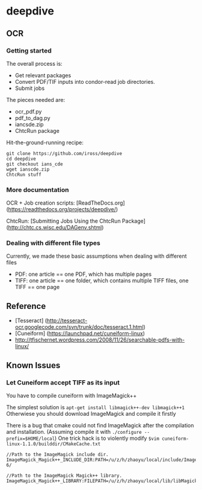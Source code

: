 deepdive
========

OCR
---

### Getting started

The overall process is:
- Get relevant packages
- Convert PDF/TIF inputs into condor-read job directories.
- Submit jobs

The pieces needed are:
- ocr_pdf.py
- pdf_to_dag.py
- iancsde.zip
- ChtcRun package

Hit-the-ground-running recipe:
```
git clone https://github.com/iross/deepdive
cd deepdive
git checkout ians_cde
wget ianscde.zip
ChtcRun stuff
```


### More documentation
OCR + Job creation scripts: [ReadTheDocs.org] (https://readthedocs.org/projects/deepdive/)

ChtcRun: [Submitting Jobs Using the ChtcRun Package] (http://chtc.cs.wisc.edu/DAGenv.shtml)

### Dealing with different file types
Currently, we made these basic assumptions when dealing with different files

* PDF: one article == one PDF, which has multiple pages
* TIFF: one article == one folder, which contains multiple TIFF files, one TIFF == one page

Reference
---------
- [Tesseract] (http://tesseract-ocr.googlecode.com/svn/trunk/doc/tesseract.1.html)
- [Cuneiform] (https://launchpad.net/cuneiform-linux)
- http://tfischernet.wordpress.com/2008/11/26/searchable-pdfs-with-linux/

Known Issues
------------
### Let Cuneiform accept TIFF as its input
You have to compile cuneiform with ImageMagick++

The simplest solution is `apt-get install libmagick++-dev libmagick++1`
Otherwiese you should download ImageMagick and compile it firstly

There is a bug that cmake could not find ImageMagick after the compilation and
installation. (Assuming compile it with `./configure --prefix=$HOME/local`)
One trick hack is to violently modify `$vim cuneiform-linux-1.1.0/builddir/CMakeCache.txt`

    //Path to the ImageMagick include dir.
    ImageMagick_Magick++_INCLUDE_DIR:PATH=/u/z/h/zhaoyu/local/include/ImageMagick-6/

    //Path to the ImageMagick Magick++ library.
    ImageMagick_Magick++_LIBRARY:FILEPATH=/u/z/h/zhaoyu/local/lib/libMagick++-6.Q16.so
